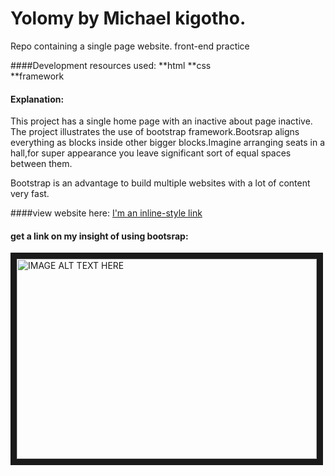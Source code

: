 [logo]: https://github.com/adam-p/markdown-here/raw/master/src/common/images/icon48.png "Logo Title Text 2"
# Yolomy by Michael kigotho.
Repo containing a single page website.
front-end practice

####Development resources used:
**html
**css  
**framework

#### Explanation:
This project has a single home page with an inactive about page inactive.
The project illustrates the use of bootstrap framework.Bootsrap aligns everything as blocks inside other
bigger blocks.Imagine arranging seats in a hall,for super appearance you leave significant sort of equal spaces between them.

Bootstrap is an advantage to build multiple websites with a lot of content very fast.

####view website here:
[I'm an inline-style link](https://www.google.com)

#### get a link on my insight of using bootsrap:
<a href="http://www.youtube.com/watch?feature=player_embedded&v=YOUTUBE_VIDEO_ID_HERE
" target="_blank"><img src="http://img.youtube.com/vi/YOUTUBE_VIDEO_ID_HERE/0.jpg" 
alt="IMAGE ALT TEXT HERE" width="480" height="320" border="10" /></a>



